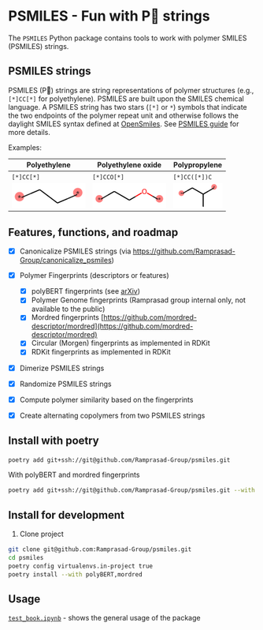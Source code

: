# PSMILES - Fun with P🙂 strings

The `PSMILES` Python package contains tools to work with polymer SMILES (PSMILES) strings.

## PSMILES strings

PSMILES (P🙂) strings are string representations of polymer structures (e.g., `[*]CC[*]` for polyethylene). PSMILES are built upon the SMILES chemical language. A PSMILES string has two stars (`[*]` or `*`) symbols that indicate the two endpoints of the polymer repeat unit and otherwise follows the daylight SMILES syntax defined at [OpenSmiles](http://opensmiles.org/opensmiles.html). See [PSMILES guide](https://www.polymergenome.org/guide/) for more details.

Examples:

 Polyethylene | Polyethylene oxide | Polypropylene |
|-|-|-|
| `[*]CC[*]` | `[*]CCO[*]` | `[*]CC([*])C` | 
| ![](docs/PE.png) | ![](docs/PEO.png) | ![](docs/PP.png) | 


## Features, functions, and roadmap

- [x] Canonicalize PSMILES strings (via https://github.com/Ramprasad-Group/canonicalize_psmiles)
- [x] Polymer Fingerprints (descriptors or features)
    - [x] polyBERT fingerprints (see [arXiv](link)) 
    - [x] Polymer Genome fingerprints (Ramprasad group internal only, not available to the public)
    - [x] Mordred fingerprints [https://github.com/mordred-descriptor/mordred](https://github.com/mordred-descriptor/mordred)
    - [x] Circular (Morgen) fingerprints as implemented in RDKit
    - [x] RDKit fingerprints as implemented in RDKit
- [x] Dimerize PSMILES strings
- [x] Randomize PSMILES strings
- [x] Compute polymer similarity based on the fingerprints
- [x] Create alternating copolymers from two PSMILES strings


## Install with poetry 

```bash
poetry add git+ssh://git@github.com/Ramprasad-Group/psmiles.git
```

With polyBERT and mordred fingerprints

```bash
poetry add git+ssh://git@github.com/Ramprasad-Group/psmiles.git --with polyBERT,mordred
```



## Install for development


1. Clone project
```sh
git clone git@github.com:Ramprasad-Group/psmiles.git
cd psmiles
poetry config virtualenvs.in-project true
poetry install --with polyBERT,mordred
```

## Usage

[`test_book.ipynb`](tests/test_book.ipynb) - shows the general usage of the package


